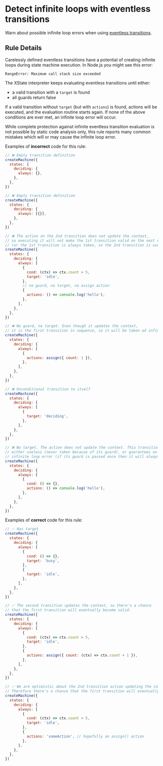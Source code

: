 # Detect infinite loops with eventless transitions

Warn about possible infinite loop errors when using [eventless transitions](https://xstate.js.org/docs/guides/transitions.html#eventless-always-transitions).

## Rule Details

Carelessly defined eventless transitions have a potential of creating infinite loops during state machine execution. In Node.js you might see this error:

```
RangeError: Maximum call stack size exceeded
```

The XState interpreter keeps evaluating eventless transitions until either:

- a valid transition with a `target` is found
- all guards return false

If a valid transition without `target` (but with `actions`) is found, actions will be executed, and the evaluation routine starts again. If none of the above conditions are ever met, an infinite loop error will occur.

While complete protection against infinite eventless transition evaluation is not possible by static code analysis only, this rule reports many common mistakes which will or may cause the infinite loop error.

Examples of **incorrect** code for this rule:

```javascript
// ❌ Empty transition definition
createMachine({
  states: {
    deciding: {
      always: {},
    },
  },
})

// ❌ Empty transition definition
createMachine({
  states: {
    deciding: {
      always: [{}],
    },
  },
})

// ❌ The action on the 2nd transition does not update the context,
// so executing it will not make the 1st transition valid on the next evaluation.
// (or the 1st transition is always taken, so the 2nd transition is useless)
createMachine({
  states: {
    deciding: {
      always: [
        {
          cond: (ctx) => ctx.count > 5,
          target: 'idle',
        },
        // no guard, no target, no assign action
        {
          actions: () => console.log('hello'),
        },
      ],
    },
  },
})

// ❌ No guard, no target. Even though it updates the context,
// it is the first transition in sequence, so it will be taken ad infinitum.
createMachine({
  states: {
    deciding: {
      always: [
        {
          actions: assign({ count: 1 }),
        },
      ],
    },
  },
})

// ❌ Unconditional transition to itself
createMachine({
  states: {
    deciding: {
      always: [
        {
          target: 'deciding',
        },
      ],
    },
  },
})

// ❌ No target. The action does not update the context. This transition is
// either useless (never taken because of its guard), or guarantees an
// infinite loop error (if its guard is passed once then it will always be passed).
createMachine({
  states: {
    deciding: {
      always: [
        {
          cond: () => {},
          actions: () => console.log('hello'),
        },
      ],
    },
  },
})
```

Examples of **correct** code for this rule:

```javascript
// ✅ Has target
createMachine({
  states: {
    deciding: {
      always: [
        {
          cond: () => {},
          target: 'busy',
        },
        {
          target: 'idle',
        },
      ],
    },
  },
})

// ✅ The second transition updates the context, so there's a chance
// that the first transition will eventually become valid.
createMachine({
  states: {
    deciding: {
      always: [
        {
          cond: (ctx) => ctx.count > 5,
          target: 'idle',
        },
        {
          actions: assign({ count: (ctx) => ctx.count + 1 }),
        },
      ],
    },
  },
})

// ✅ We are optimistic about the 2nd transition action updating the context.
// Therefore there's a chance that the first transition will eventually become valid.
createMachine({
  states: {
    deciding: {
      always: [
        {
          cond: (ctx) => ctx.count > 5,
          target: 'idle',
        },
        {
          actions: 'someAction', // hopefully an assign() action
        },
      ],
    },
  },
})
```
